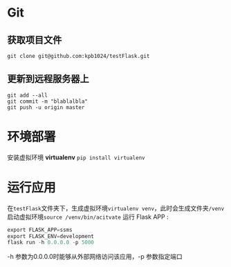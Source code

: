 # Git
## 获取项目文件
`git clone git@github.com:kpb1024/testFlask.git`
## 更新到远程服务器上
```git
git add --all
git commit -m "blablalbla"
git push -u origin master
```

# 环境部署
安装虚拟环境 __virtualenv__
`pip install virtualenv`

# 运行应用
在`testFlask`文件夹下，生成虚拟环境`virtualenv venv`，此时会生成文件夹`/venv`
启动虚拟环境`source /venv/bin/acitvate`
运行 Flask APP :
```python
export FLASK_APP=ssms
export FLASK_ENV=development
flask run -h 0.0.0.0 -p 5000
```
-h 参数为0.0.0.0时能够从外部网络访问该应用，-p 参数指定端口


